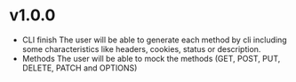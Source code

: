 v1.0.0
======
* CLI finish 
    The user will be able to generate each method by cli including some characteristics like headers, cookies, status or description.
* Methods
    The user will be able to mock the methods (GET, POST, PUT, DELETE, PATCH and OPTIONS)
